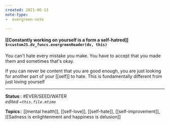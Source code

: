 ```yaml
---
created: 2021-06-13
note-type: 
-  evergreen-note

---
```


#### [[Constantly working on yourself is a form a self-hatred]] `$=customJS.dv_funcs.evergreenHeader(dv, this)`

You can't hate every mistake you make. You have to accept that you made them and sometimes that's okay. 

If you can never be content that you are good enough, you are just looking for another part of your [[self]] to hate. This is fundamentally different from just loving yourself

---

**Status**:: #EVER/SEED/WATER    
*edited `=this.file.mtime`*

**Topics**:: [[mental health]], [[self-love]], [[self-hate]], [[self-improvement]], [[Sadness is enlightenment and happiness is delusion]]
	
